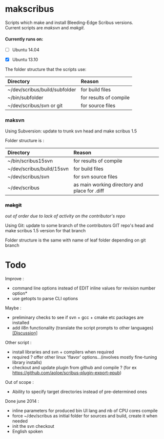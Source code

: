 makscribus
==========
Scripts which make and install Bleeding-Edge Scribus versions.  
Current scripts are _maksvn_ and _makgit_.  
  
#### Currently runs on:
<!-- [ ] Ubuntu 14.10 -->
- [ ] Ubuntu 14.04
- [x] Ubuntu 13.10


The folder structure that the scripts use:

|Directory |Reason  |
| :-------- | :----- |
| ~/dev/scribus/build/subfolder | for build files |
| ~/bin/subfolder               | for results of compile |
| ~/dev/scribus/svn or git      | for source files |

### maksvn

Using Subversion: update to trunk svn head and make scribus 1.5

Folder structure is :

|Directory |Reason |
| :-------- | :----- |
| ~/bin/scribus15svn        | for results of compile  |
| ~/dev/scribus/build/15svn | for build files         |
| ~/dev/scribus/svn         | for svn source files    |
| ~/dev/scribus             | as main working directory and place for .diff |

### ~~makgit~~
_out of order due to lack of activity on the contributor's repo_

Using Git: update to some branch of the contributors GIT repo's head and make scribus 1.5 version for that branch 

Folder structure is the same with name of leaf folder depending on git branch

# Todo

Improve :
* command line options instead of EDIT inline values for revision number option*
* use getopts to parse CLI options

Maybe :
* preliminary checks to see if svn + gcc + cmake etc packages are installed
* add il8n functionality (translate the script prompts to other languages) [[Discussion]](https://github.com/JLuc/makscribus/issues/2)

Other script :
* install libraries and svn + compilers when required
* required ? offer other linux 'flavor' options...(involves mostly fine-tuning library installs)
* checkout and update plugin from github and compile ? (for ex https://github.com/aoloe/scribus-plugin-export-epub)

Out of scope :
* Ability to specify target directories instead of pre-determined ones

Done june 2014 :
* inline parameters for produced bin UI lang and nb of CPU cores compile
* force ~/dev/scribus as initial folder for sources and build, create it when needed
* init the svn checkout
* English spoken

